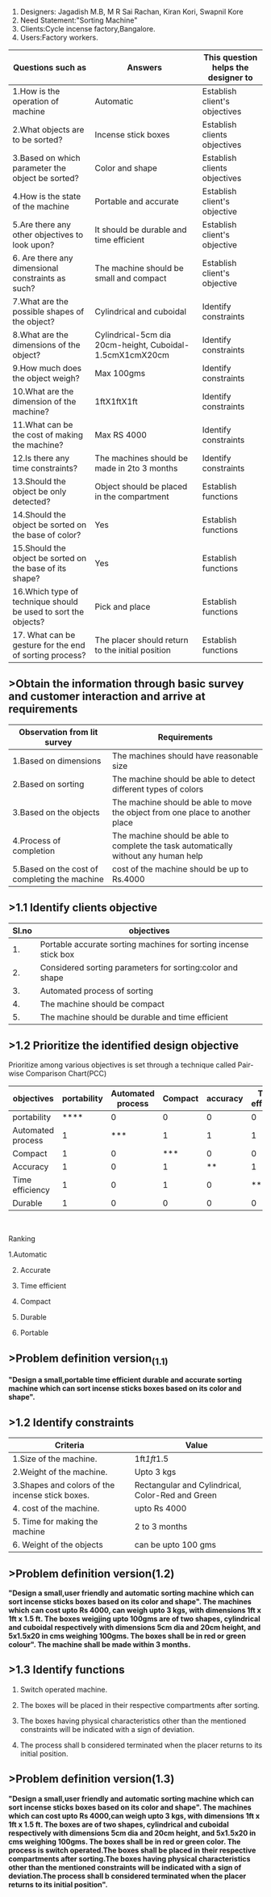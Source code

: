 
1.    Designers: Jagadish M.B, M R Sai Rachan, Kiran Kori, Swapnil Kore
2.    Need Statement:"Sorting Machine"
3.    Clients:Cycle incense factory,Bangalore.
4.    Users:Factory workers.

|  Questions such as|Answers|   This question helps the designer to   |
|----|----|---|
|1.How is the operation of machine|Automatic|Establish client's objectives|
|2.What objects are to be sorted?|Incense stick boxes| Establish clients objectives|
|3.Based on which parameter the object be sorted?|Color and shape| Establish clients objectives|
|4.How is the state of the machine|Portable and accurate|Establish client's objective|
|5.Are there any other objectives to look upon?|It should be durable and time efficient|Establish client's objective|
|6. Are there any dimensional constraints as such?|The machine should be small and compact|Establish client's objective|
|7.What are the possible shapes of the object?|Cylindrical and cuboidal|Identify constraints|
|8.What are the dimensions of the object?|Cylindrical-5cm dia 20cm-height, Cuboidal- 1.5cmX1cmX20cm|Identify constraints|
|9.How much does the object weigh?|Max 100gms|Identify constraints|
|10.What are the dimension of the machine?|1ftX1ftX1ft|Identify constraints|
|11.What can be the cost of making the machine?|Max RS 4000|Identify constraints|
|12.Is there any time constraints?| The machines should be made in 2to 3 months|Identify constraints|
|13.Should the object be only detected?|Object should be placed in the compartment|Establish functions|
|14.Should the object be sorted on the base of color?|Yes|Establish functions|
|15.Should the object be sorted on the base of its shape?|Yes|Establish functions|
|16.Which type of technique should be used to sort the objects?|Pick and place|Establish functions|
|17. What can be gesture for the end of sorting process?|The placer should return to the initial position| Establish functions|

## >Obtain the information through basic survey and customer interaction and arrive at requirements

|Observation from lit survey |Requirements|
|----|-----|
|1.Based on dimensions|The machines should have reasonable size|
|2.Based on sorting|The machine should be able to detect different types of colors|
|3.Based on the objects|The machine should be able to move the object from one place to another place|
|4.Process of completion |The machine should be able to complete the task automatically without any human help|
|5.Based on the cost of completing the machine|cost of the machine should be up to Rs.4000|

## >1.1 Identify clients objective

|Sl.no|objectives|
|---|---|
|1.|Portable accurate sorting machines for sorting incense stick box|
|2.|Considered sorting parameters for sorting:color and shape|
|3.|Automated process of sorting|
|4.|The machine should be compact|
|5.|The machine should be durable and time efficient|

## >1.2 Prioritize the identified design objective

Prioritize among various objectives is set through a technique called Pair-wise Comparison Chart(PCC)

|objectives|portability|Automated process|Compact|accuracy|Time efficient|Durable|
|----|----|---|----|-----|----|----|
|portability|****|0|0|0|0|0|
|Automated process|1|***|1|1|1|1|
|Compact|1|0|***|0|0|1|
|Accuracy|1|0|1|**|1|1|
|Time efficiency|1|0|1|0|***|1|
|Durable|1|0|0|0|0|***|
<br>

Ranking 

1.Automatic

2. Accurate

3. Time efficient

4. Compact

5. Durable

6. Portable


## >Problem definition version<sub>(1.1)</sub>

**"Design a small,portable time efficient durable and accurate sorting machine which can sort incense sticks boxes based on its color and shape".**
<br>

## >1.2 Identify constraints
|Criteria|Value|
|--|--|
|1.Size of the machine.|1ft*1ft*1.5|
|2.Weight of the machine.|Upto 3 kgs|
|3.Shapes and colors of the incense stick boxes.|Rectangular and Cylindrical, Color-Red and Green|
|4. cost of the machine.|upto Rs 4000|
|5. Time for making the machine| 2 to 3 months|
|6. Weight of the objects| can be upto 100 gms|


## >Problem definition version(1.2)</sub>
**"Design a small,user friendly and automatic sorting machine which can sort incense sticks boxes based on its color and shape". The machines which can cost upto Rs 4000, can weigh upto 3 kgs, with dimensions 1ft x 1ft x 1.5 ft. The boxes weigjing upto 100gms are of two shapes, cylindrical and cuboidal respectively with dimensions 5cm dia and 20cm height, and 5x1.5x20 in cms weighing 100gms. The boxes shall be in red or green colour". The machine shall be made within 3 months.**

## >1.3 Identify functions

1. Switch operated machine.

2. The boxes will be placed in their respective compartments after sorting.

3. The boxes having physical characteristics other than the mentioned constraints will be indicated with a sign of deviation.

4. The process shall b considered terminated when the placer returns to its initial position.

## >Problem definition version(1.3)</sub>
**"Design a small,user friendly and automatic sorting machine which can sort incense sticks boxes based on its color and shape". The machines which can cost upto Rs 4000,can weigh upto 3 kgs, with dimensions 1ft x 1ft x 1.5 ft. The boxes are of two shapes, cylindrical and cuboidal respectively with dimensions 5cm dia and 20cm height, and 5x1.5x20 in cms weighing 100gms. The boxes shall be in red or green color. The process is switch operated.The boxes shall be placed in their respective compartments after sorting.The boxes having physical characteristics other than the mentioned constraints will be indicated with a sign of deviation.The process shall b considered terminated when the placer returns to its initial position".**